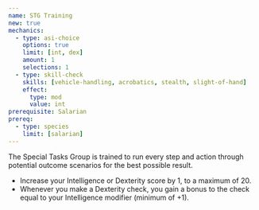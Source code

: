 ```yaml
---
name: STG Training
new: true
mechanics:
  - type: asi-choice
    options: true
    limit: [int, dex]
    amount: 1
    selections: 1
  - type: skill-check
    skills: [vehicle-handling, acrobatics, stealth, slight-of-hand]
    effect:
      type: mod
      value: int
prerequisite: Salarian 
prereq:
  - type: species
    limit: [salarian]
---
```

The Special Tasks Group is trained to run every step and action through potential outcome scenarios 
for the best possible result.

- Increase your Intelligence or Dexterity score by 1, to a maximum of 20.
- Whenever you make a Dexterity check, you gain a bonus to the check equal to your 
Intelligence modifier (minimum of +1).
